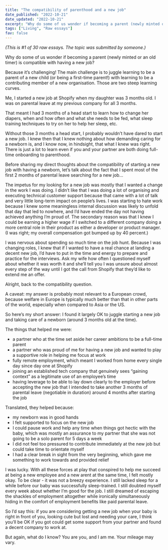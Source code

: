 ```yaml
---
title: "The compatibility of parenthood and a new job"
date_published: "2022-10-21"
date_updated: "2022-10-21"
excerpt: "Why do some of us wonder if becoming a parent (newly minted or an old timer) is compatible with having a new job?"
tags: ["Living", "Raw essays"]
fav: false
---
```


*(This is #1 of 30 raw essays. The topic was submitted by someone.)*

Why do some of us wonder if becoming a parent (newly minted or an old timer) is compatible with having a new job?

Because it’s challenging! The main challenge is to juggle learning to be a parent of a new child (or being a first-time parent!) with learning to be a contributing member of a new organisation. Those are two steep learning curves.

Me, I started a new job at Shopify when my daughter was 3 months old. I was on parental leave at my previous company for all 3 months.

That meant I had 3 months of a head start to learn how to change her diapers, when and how often and what she needs to be fed, what sleep training techniques to try on her to help her sleep, etc.

Without those 3 months a head start, I probably wouldn’t have dared to start a new job. I knew then that I knew nothing about how demanding caring for a newborn is, and I know now, in hindsight, that what I knew was right. There is just a lot to learn even if you and your partner are both doing full-time onboarding to parenthood.

Before sharing my direct thoughts about the compatibility of starting a new job with having a newborn, let’s talk about the fact that I spent most of the first 2 months of parental leave searching for a new job…

The impetus for my looking for a new job was mostly that I wanted a change in the work I was doing. I didn’t like that I was doing a lot of organising and executing technical customer support because that came with a lot of talk and very little long-term impact on people’s lives. I was starting to hate work because I knew some meaningless internal discussion was likely to unfold that day that led to nowhere, and I’d have ended the day not having achieved anything I’m proud of. The secondary reason was that I knew I could be earning a higher wage if I switched to a different company doing a more central role in their product as either a developer or product manager. (I was right; my overall compensation got bumped up by 40 percent.)

I was nervous about spending so much time on the job hunt. Because I was changing roles, I knew that if I wanted to have a real chance at landing a decent new job, I’d have to put in the time and energy to prepare and practice for the interviews. Ask my wife how often I questioned myself about whether it was worth it and she’ll tell you I was unsure about almost every step of the way until I got the call from Shopify that they’d like to extend me an offer.

Alright, back to the compatibility question.

A caveat: my answer is probably most relevant to a European crowd, because welfare in Europe is typically much better than that in other parts of the world, especially when compared to Asia or the US.

So here’s my short answer: I found it largely OK to juggle starting a new job and taking care of a newborn (around 3 months old at the time).

The things that helped me were:

- a partner who at the time set aside her career ambitions to be a full-time parent
- a partner who was proud of me for having a new job and wanted to play a supportive role in helping me focus at work
- fully remote employment, which meant I worked from home every single day since day one at Shopify
- joining an established tech company that genuinely sees “gaining context” as a legitimate use of an employee’s time
- having leverage to be able to lay down clearly to the employer before accepting the new job that I intended to take another 3 months of parental leave (negotiable in duration) around 4 months after starting the job

Translated, they helped because:

- my newborn was in good hands
- I felt supported to focus on the new job
- I could pause work and help any time when things got hectic with the baby, which was mostly an assurance to my partner that she was not going to be a solo parent for 5 days a week
- I did not feel too pressured to contribute immediately at the new job but could take time to orientate myself
- I had a clear break in sight from the very beginning, which gave me something to work towards and provided relief

I was lucky. With all these forces at play that conspired to help me succeed at being a new employee and a new arent at the same time, I felt mostly okay. To be clear - it was not a breezy experience. I still lacked sleep for a while before our baby was successfully sleep-trained. I still doubted myself every week about whether I’m good for the job. I still dreamed of escaping the shackles of employment altogether while ironically simultaneously hiding in the comfort of employment benefits like paid parental leave.

So I’d say this: if you are considering getting a new job when your baby is right in front of you, looking cute but lost and needing your care, I think you’ll be OK if you got could get some support from your partner and found a decent company to work at.

But again, what do I know? You are you, and I am me. Your mileage may vary.
